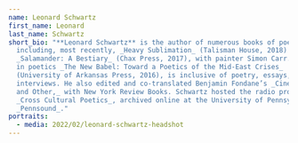 ```yaml
---
name: Leonard Schwartz
first_name: Leonard
last_name: Schwartz
short_bio: "**Leonard Schwartz** is the author of numerous books of poetry,
  including, most recently, _Heavy Sublimation_ (Talisman House, 2018) and
  _Salamander: A Bestiary_ (Chax Press, 2017), with painter Simon Carr._His work
  in poetics _The New Babel: Toward a Poetics of the Mid-East Crises_
  (University of Arkansas Press, 2016), is inclusive of poetry, essays, and
  interviews. He also edited and co-translated Benjamin Fondane’s _Cine-Poems
  and Other,_ with New York Review Books. Schwartz hosted the radio program
  _Cross Cultural Poetics_, archived online at the University of Pennsylvania’s
  _Pennsound_."
portraits:
  - media: 2022/02/leonard-schwartz-headshot
---
```

